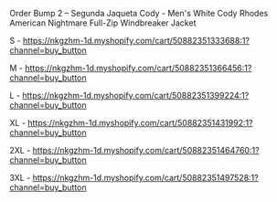 Order Bump 2 – Segunda Jaqueta Cody - Men's White Cody Rhodes American Nightmare Full-Zip Windbreaker Jacket

S - https://nkgzhm-1d.myshopify.com/cart/50882351333688:1?channel=buy_button

M - https://nkgzhm-1d.myshopify.com/cart/50882351366456:1?channel=buy_button

L - https://nkgzhm-1d.myshopify.com/cart/50882351399224:1?channel=buy_button

XL - https://nkgzhm-1d.myshopify.com/cart/50882351431992:1?channel=buy_button

2XL - https://nkgzhm-1d.myshopify.com/cart/50882351464760:1?channel=buy_button

3XL - https://nkgzhm-1d.myshopify.com/cart/50882351497528:1?channel=buy_button

